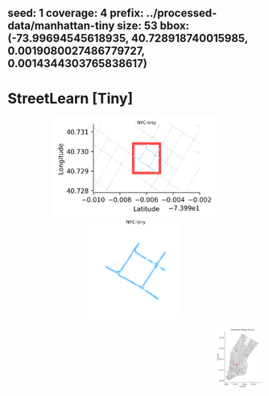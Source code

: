 seed: 1
coverage: 4
prefix: ../processed-data/manhattan-tiny 
size: 53
bbox: (-73.99694545618935, 40.728918740015985, 0.0019080027486779727, 0.0014344303765838617)
---

# StreetLearn [Tiny]

<p align="center">
<img height="200" float="left" src="figures/blow_out.png"/>
<img height="200" float="left" src="figures/trajectories.png"/>
</p>

<img height="120" align="right" src="figures/bounding_box.png"/>
